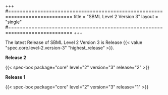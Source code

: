 +++
#============================================================================
title  = "SBML Level 2 Version 3"
layout = "single"
#============================================================================
+++

The latest Release of SBML Level 2 Version 3 is Release {{< value "spec.core.level-2.version-3" "highest_release" >}}.

**Release 2**

{{< spec-box package="core" level="2" version="3" release="2" >}}

**Release 1**

{{< spec-box package="core" level="2" version="3" release="1" >}}

